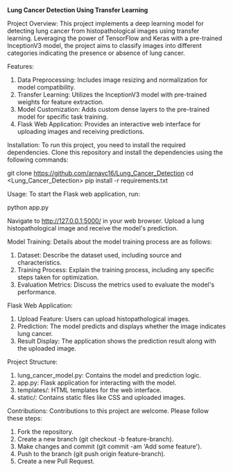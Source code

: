 **Lung Cancer Detection Using Transfer Learning**

Project Overview:
This project implements a deep learning model for detecting lung cancer from histopathological images using transfer learning. Leveraging the power of TensorFlow and Keras with a pre-trained InceptionV3 model, the project aims to classify images into different categories indicating the presence or absence of lung cancer.

Features:
1. Data Preprocessing: Includes image resizing and normalization for model compatibility.
2. Transfer Learning: Utilizes the InceptionV3 model with pre-trained weights for feature extraction.
3. Model Customization: Adds custom dense layers to the pre-trained model for specific task training.
4. Flask Web Application: Provides an interactive web interface for uploading images and receiving predictions.
   
Installation:
To run this project, you need to install the required dependencies. Clone this repository and install the dependencies using the following commands:

git clone <https://github.com/arnavc16/Lung_Cancer_Detection>
cd <Lung_Cancer_Detection>
pip install -r requirements.txt

Usage:
To start the Flask web application, run:

python app.py

Navigate to http://127.0.0.1:5000/ in your web browser. Upload a lung histopathological image and receive the model's prediction.

Model Training:
Details about the model training process are as follows:

1. Dataset: Describe the dataset used, including source and characteristics.
2. Training Process: Explain the training process, including any specific steps taken for optimization.
3. Evaluation Metrics: Discuss the metrics used to evaluate the model's performance.
   
Flask Web Application:
1. Upload Feature: Users can upload histopathological images.
2. Prediction: The model predicts and displays whether the image indicates lung cancer.
3. Result Display: The application shows the prediction result along with the uploaded image.

Project Structure:

1. lung_cancer_model.py: Contains the model and prediction logic.
2. app.py: Flask application for interacting with the model.
3. templates/: HTML templates for the web interface.
4. static/: Contains static files like CSS and uploaded images.

Contributions:
Contributions to this project are welcome. Please follow these steps:

1. Fork the repository.
2. Create a new branch (git checkout -b feature-branch).
3. Make changes and commit (git commit -am 'Add some feature').
4. Push to the branch (git push origin feature-branch).
5. Create a new Pull Request.
